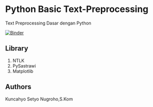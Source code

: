 # Python Basic Text-Preprocessing
Text Preprocessing Dasar dengan Python

[![Binder](https://mybinder.org/badge_logo.svg)](https://mybinder.org/v2/gh/ksnugroho/basic-text-preprocessing/master?filepath=text-preprocessing.ipynb)

## Library
1. NTLK
2. PySastrawi
3. Matplotlib


## Authors
Kuncahyo Setyo Nugroho,S.Kom
